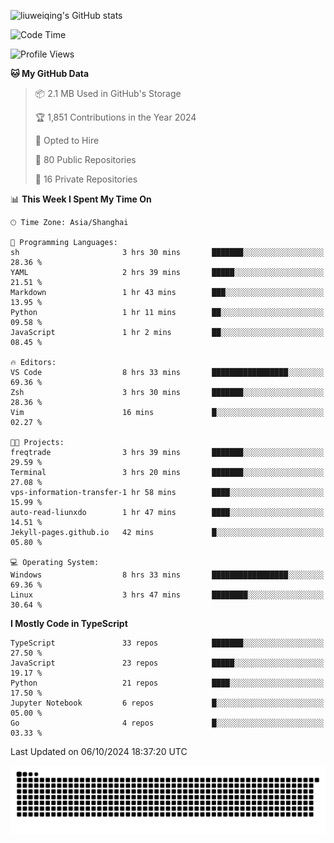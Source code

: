 ![liuweiqing's GitHub stats](https://github-readme-stats.vercel.app/api?username=14790897&show_icons=true&locale=cn&include_all_commits=true&count_private=true)

<!--START_SECTION:waka-->
![Code Time](http://img.shields.io/badge/Code%20Time-1%2C442%20hrs%2047%20mins-blue)

![Profile Views](http://img.shields.io/badge/Profile%20Views-3-blue)

**🐱 My GitHub Data** 

> 📦 2.1 MB Used in GitHub's Storage 
 > 
> 🏆 1,851 Contributions in the Year 2024
 > 
> 💼 Opted to Hire
 > 
> 📜 80 Public Repositories 
 > 
> 🔑 16 Private Repositories 
 > 
📊 **This Week I Spent My Time On** 

```text
🕑︎ Time Zone: Asia/Shanghai

💬 Programming Languages: 
sh                       3 hrs 30 mins       ███████░░░░░░░░░░░░░░░░░░   28.36 % 
YAML                     2 hrs 39 mins       █████░░░░░░░░░░░░░░░░░░░░   21.51 % 
Markdown                 1 hr 43 mins        ███░░░░░░░░░░░░░░░░░░░░░░   13.95 % 
Python                   1 hr 11 mins        ██░░░░░░░░░░░░░░░░░░░░░░░   09.58 % 
JavaScript               1 hr 2 mins         ██░░░░░░░░░░░░░░░░░░░░░░░   08.45 % 

🔥 Editors: 
VS Code                  8 hrs 33 mins       █████████████████░░░░░░░░   69.36 % 
Zsh                      3 hrs 30 mins       ███████░░░░░░░░░░░░░░░░░░   28.36 % 
Vim                      16 mins             █░░░░░░░░░░░░░░░░░░░░░░░░   02.27 % 

🐱‍💻 Projects: 
freqtrade                3 hrs 39 mins       ███████░░░░░░░░░░░░░░░░░░   29.59 % 
Terminal                 3 hrs 20 mins       ███████░░░░░░░░░░░░░░░░░░   27.08 % 
vps-information-transfer-1 hr 58 mins        ████░░░░░░░░░░░░░░░░░░░░░   15.99 % 
auto-read-liunxdo        1 hr 47 mins        ████░░░░░░░░░░░░░░░░░░░░░   14.51 % 
Jekyll-pages.github.io   42 mins             █░░░░░░░░░░░░░░░░░░░░░░░░   05.80 % 

💻 Operating System: 
Windows                  8 hrs 33 mins       █████████████████░░░░░░░░   69.36 % 
Linux                    3 hrs 47 mins       ████████░░░░░░░░░░░░░░░░░   30.64 % 
```

**I Mostly Code in TypeScript** 

```text
TypeScript               33 repos            ███████░░░░░░░░░░░░░░░░░░   27.50 % 
JavaScript               23 repos            █████░░░░░░░░░░░░░░░░░░░░   19.17 % 
Python                   21 repos            ████░░░░░░░░░░░░░░░░░░░░░   17.50 % 
Jupyter Notebook         6 repos             █░░░░░░░░░░░░░░░░░░░░░░░░   05.00 % 
Go                       4 repos             █░░░░░░░░░░░░░░░░░░░░░░░░   03.33 % 
```




 Last Updated on 06/10/2024 18:37:20 UTC
<!--END_SECTION:waka-->

<picture>
  <source media="(prefers-color-scheme: dark)" srcset="https://raw.githubusercontent.com/14790897/14790897/output/github-contribution-grid-snake-dark.svg" />
  <source media="(prefers-color-scheme: light)" srcset="https://raw.githubusercontent.com/14790897/14790897/output/github-contribution-grid-snake.svg" />
  <img alt="github-snake" src="https://raw.githubusercontent.com/14790897/14790897/output/github-contribution-grid-snake.svg" />
</picture>
